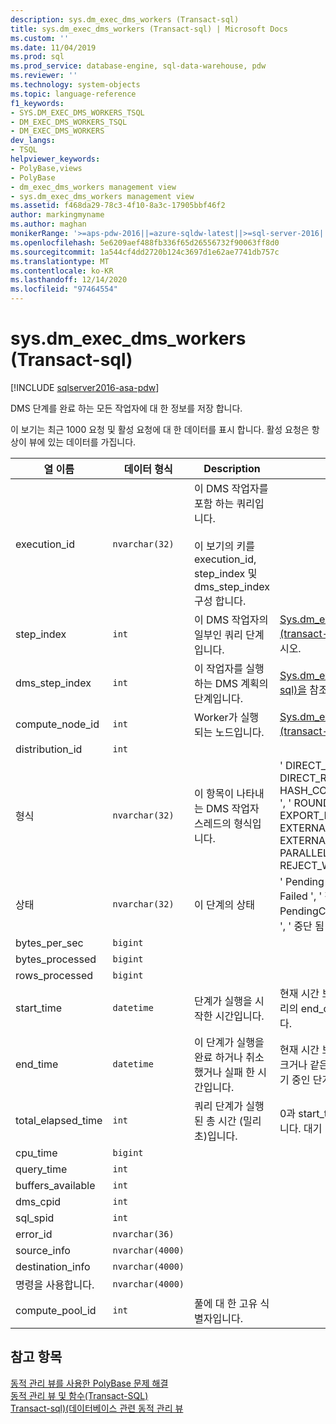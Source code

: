 ```yaml
---
description: sys.dm_exec_dms_workers (Transact-sql)
title: sys.dm_exec_dms_workers (Transact-sql) | Microsoft Docs
ms.custom: ''
ms.date: 11/04/2019
ms.prod: sql
ms.prod_service: database-engine, sql-data-warehouse, pdw
ms.reviewer: ''
ms.technology: system-objects
ms.topic: language-reference
f1_keywords:
- SYS.DM_EXEC_DMS_WORKERS_TSQL
- DM_EXEC_DMS_WORKERS_TSQL
- DM_EXEC_DMS_WORKERS
dev_langs:
- TSQL
helpviewer_keywords:
- PolyBase,views
- PolyBase
- dm_exec_dms_workers management view
- sys.dm_exec_dms_workers management view
ms.assetid: f468da29-78c3-4f10-8a3c-17905bbf46f2
author: markingmyname
ms.author: maghan
monikerRange: '>=aps-pdw-2016||=azure-sqldw-latest||>=sql-server-2016||>=sql-server-linux-2017||=azuresqldb-mi-current'
ms.openlocfilehash: 5e6209aef488fb336f65d26556732f90063ff8d0
ms.sourcegitcommit: 1a544cf4dd2720b124c3697d1e62ae7741db757c
ms.translationtype: MT
ms.contentlocale: ko-KR
ms.lasthandoff: 12/14/2020
ms.locfileid: "97464554"
---
```

# <a name="sysdm_exec_dms_workers-transact-sql"></a>sys.dm_exec_dms_workers (Transact-sql)
[!INCLUDE [sqlserver2016-asa-pdw](../../includes/applies-to-version/sqlserver2016-asa-pdw.md)]

  DMS 단계를 완료 하는 모든 작업자에 대 한 정보를 저장 합니다.  
  
 이 보기는 최근 1000 요청 및 활성 요청에 대 한 데이터를 표시 합니다. 활성 요청은 항상이 뷰에 있는 데이터를 가집니다.  
  
|열 이름|데이터 형식|Description|범위|  
|-----------------|---------------|-----------------|-----------|  
|execution_id|`nvarchar(32)`|이 DMS 작업자를 포함 하는 쿼리입니다. <br /><br /> 이 보기의 키를 execution_id, step_index 및 dms_step_index 구성 합니다.||  
|step_index|`int`|이 DMS 작업자의 일부인 쿼리 단계입니다.|[Sys.dm_exec_distributed_request_steps &#40;transact-sql&#41;](../../relational-databases/system-dynamic-management-views/sys-dm-exec-distributed-request-steps-transact-sql.md)에서 단계 인덱스를 참조 하십시오.|  
|dms_step_index|`int`|이 작업자를 실행 하는 DMS 계획의 단계입니다.|[Sys.dm_exec_dms_workers (transact-sql)을](../../relational-databases/system-dynamic-management-views/sys-dm-exec-dms-workers-transact-sql.md) 참조 하세요.|  
|compute_node_id|`int`|Worker가 실행 되는 노드입니다.|[Sys.dm_exec_compute_nodes &#40;transact-sql&#41;](../../relational-databases/system-dynamic-management-views/sys-dm-exec-compute-nodes-transact-sql.md)를 참조 하세요.|  
|distribution_id|`int`|||  
|형식|`nvarchar(32)`|이 항목이 나타내는 DMS 작업자 스레드의 형식입니다.|' DIRECT_CONVERTER ', ' DIRECT_READER ', ' FILE_READER ', ' HASH_CONVERTER ', ' HASH_READER ', ' ROUNDROBIN_CONVERTER ', ' EXPORT_READER ', ' EXTERNAL_READER ', ' EXTERNAL_WRITER ', ' PARALLEL_COPY_READER ', ' REJECT_WRITER ', ' WRITER '|  
|상태|`nvarchar(32)`|이 단계의 상태|' Pending ', ' Running ', ' Complete ', ' Failed ', ' 작업 취소 실패 ', ' PendingCancel ', ' 취소 됨 ', ' 실행 취소 됨 ', ' 중단 됨 '|  
|bytes_per_sec|`bigint`|||  
|bytes_processed|`bigint`|||  
|rows_processed|`bigint`|||  
|start_time|`datetime`|단계가 실행을 시작한 시간입니다.|현재 시간 보다 작거나 같고이 단계가 속한 쿼리의 end_compile_time 보다 크거나 같습니다.|  
|end_time|`datetime`|이 단계가 실행을 완료 하거나 취소 했거나 실패 한 시간입니다.|현재 시간 보다 작거나 같고 start_time 보다 크거나 같은 경우 현재 실행 중이거나 큐에 대기 중인 단계에 대해 NULL로 설정 합니다.|  
|total_elapsed_time|`int`|쿼리 단계가 실행 된 총 시간 (밀리초)입니다.|0과 start_time 사이의 차이를 end_time 합니다. 대기 단계에 대해 0입니다.|  
|cpu_time|`bigint`|||  
|query_time|`int`|||  
|buffers_available|`int`|||  
|dms_cpid|`int`|||  
|sql_spid|`int`|||  
|error_id|`nvarchar(36)`|||  
|source_info|`nvarchar(4000)`|||  
|destination_info|`nvarchar(4000)`|||  
|명령을 사용합니다.|`nvarchar(4000)`|||
|compute_pool_id|`int`|풀에 대 한 고유 식별자입니다.|

## <a name="see-also"></a>참고 항목  
 [동적 관리 뷰를 사용한 PolyBase 문제 해결](/previous-versions/sql/sql-server-2016/mt146389(v=sql.130))   
 [동적 관리 뷰 및 함수&#40;Transact-SQL&#41;](~/relational-databases/system-dynamic-management-views/system-dynamic-management-views.md)   
 [Transact-sql&#41;&#40;데이터베이스 관련 동적 관리 뷰 ](../../relational-databases/system-dynamic-management-views/database-related-dynamic-management-views-transact-sql.md)  
  
